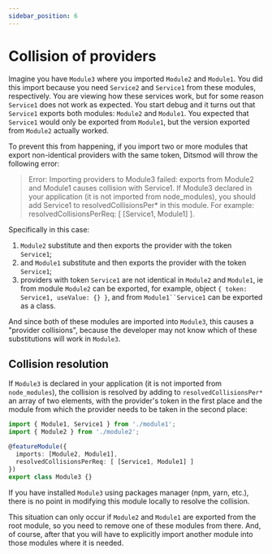 ```yaml
---
sidebar_position: 6
---
```


# Collision of providers

Imagine you have `Module3` where you imported `Module2` and `Module1`. You did this import because you need `Service2` and `Service1` from these modules, respectively. You are viewing how these services work, but for some reason `Service1` does not work as expected. You start debug and it turns out that `Service1` exports both modules: `Module2` and `Module1`. You expected that `Service1` would only be exported from `Module1`, but the version exported from `Module2` actually worked.

To prevent this from happening, if you import two or more modules that export non-identical providers with the same token, Ditsmod will throw the following error:

> Error: Importing providers to Module3 failed: exports from Module2 and Module1 causes collision with Service1. If Module3 declared in your application (it is not imported from node_modules), you should add Service1 to resolvedCollisionsPer* in this module. For example: resolvedCollisionsPerReq: [ [Service1, Module1] ].

Specifically in this case:

1. `Module2` substitute and then exports the provider with the token `Service1`;
2. and `Module1` substitute and then exports the provider with the token `Service1`;
3. providers with token `Service1` are not identical in `Module2` and `Module1`, ie from module `Module2` can be exported, for example, object `{ token: Service1, useValue: {} }`, and from `Module1``Service1` can be exported as a class.

And since both of these modules are imported into `Module3`, this causes a "provider collisions", because the developer may not know which of these substitutions will work in `Module3`.

## Collision resolution

If `Module3` is declared in your application (it is not imported from `node_modules`), the collision is resolved by adding to `resolvedCollisionsPer*` an array of two elements, with the provider's token in the first place and the module from which the provider needs to be taken in the second place:

```ts {6}
import { Module1, Service1 } from './module1';
import { Module2 } from './module2';

@featureModule({
  imports: [Module2, Module1],
  resolvedCollisionsPerReq: [ [Service1, Module1] ]
})
export class Module3 {}
```

If you have installed `Module3` using packages manager (npm, yarn, etc.), there is no point in modifying this module locally to resolve the collision.

This situation can only occur if `Module2` and `Module1` are exported from the root module, so you need to remove one of these modules from there. And, of course, after that you will have to explicitly import another module into those modules where it is needed.
